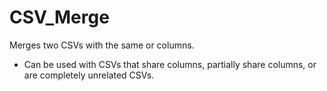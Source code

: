 # CSV_Merge
Merges two CSVs with the same or columns.
 - Can be used with CSVs that share columns, partially share columns, or are completely unrelated CSVs.
